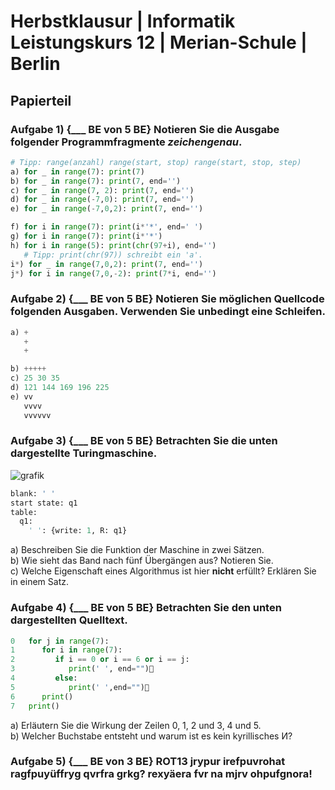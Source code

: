 # Herbstklausur | Informatik Leistungskurs 12 | Merian-Schule | Berlin
## Papierteil
### Aufgabe 1) {___ BE von 5 BE} Notieren Sie die Ausgabe folgender Programmfragmente *zeichengenau*.
```python
# Tipp: range(anzahl) range(start, stop) range(start, stop, step)
a) for _ in range(7): print(7)
b) for _ in range(7): print(7, end='')
c) for _ in range(7, 2): print(7, end='')
d) for _ in range(-7,0): print(7, end='')
e) for _ in range(-7,0,2): print(7, end='')

f) for i in range(7): print(i*'*', end=' ')
g) for i in range(7): print(i*'*')
h) for i in range(5): print(chr(97+i), end='')
   # Tipp: print(chr(97)) schreibt ein 'a'.
i*) for _ in range(7,0,2): print(7, end='')
j*) for i in range(7,0,-2): print(7*i, end='')
```
### Aufgabe 2) {___ BE von 5 BE} Notieren Sie möglichen Quellcode folgenden Ausgaben. Verwenden Sie unbedingt eine Schleifen.
```python
a) +
   +
   +

b) +++++
c) 25 30 35
d) 121 144 169 196 225
e) vv
   vvvv
   vvvvvv
```

### Aufgabe 3) {___ BE von 5 BE} Betrachten Sie die unten dargestellte Turingmaschine.  
![grafik](https://github.com/iulbr/blank/assets/70510036/fc38ec3f-02bb-437c-aeee-7a615e8d1642)  
```python
blank: ' '
start state: q1
table:
  q1:
    ' ': {write: 1, R: q1}
```
a) Beschreiben Sie die Funktion der Maschine in zwei Sätzen.  
b) Wie sieht das Band nach fünf Übergängen aus? Notieren Sie.  
c) Welche Eigenschaft eines Algorithmus ist hier **nicht** erfüllt? Erklären Sie in einem Satz.  

### Aufgabe 4) {___ BE von 5 BE} Betrachten Sie den unten dargestellten Quelltext.  
```python
0   for j in range(7):
1      for i in range(7):
2         if i == 0 or i == 6 or i == j:
3            print(' ', end="")🦄
4         else:
5            print(' ',end="")🍕
6      print()
7   print()
```
a) Erläutern Sie die Wirkung der Zeilen 0, 1, 2 und 3, 4 und 5.  
b) Welcher Buchstabe entsteht und warum ist es kein kyrillisches И?   

### Aufgabe 5) {___ BE von 3 BE} ROT13 jrypur irefpuvrohat ragfpuyüffryg qvrfra grkg? rexyäera fvr na mjrv ohpufgnora!  


